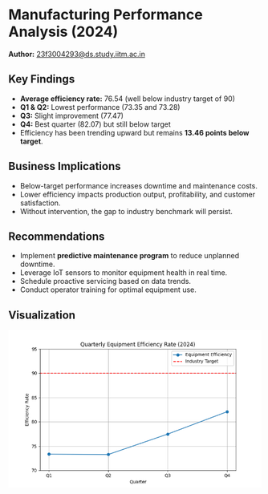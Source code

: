 # Manufacturing Performance Analysis (2024)


**Author:** 23f3004293@ds.study.iitm.ac.in  

## Key Findings
- **Average efficiency rate:** 76.54 (well below industry target of 90)
- **Q1 & Q2:** Lowest performance (73.35 and 73.28)
- **Q3:** Slight improvement (77.47)
- **Q4:** Best quarter (82.07) but still below target
- Efficiency has been trending upward but remains **13.46 points below target**.

## Business Implications
- Below-target performance increases downtime and maintenance costs.
- Lower efficiency impacts production output, profitability, and customer satisfaction.
- Without intervention, the gap to industry benchmark will persist.

## Recommendations
- Implement **predictive maintenance program** to reduce unplanned downtime.
- Leverage IoT sensors to monitor equipment health in real time.
- Schedule proactive servicing based on data trends.
- Conduct operator training for optimal equipment use.

## Visualization
![Efficiency Trend](efficiency_trend.png)
